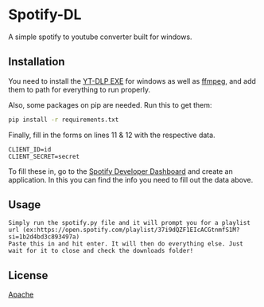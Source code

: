 # Spotify-DL

A simple spotify to youtube converter built for windows.

## Installation

You need to install the [YT-DLP EXE](https://github.com/yt-dlp/yt-dlp/releases/latest/download/yt-dlp.exe) for windows as well as [ffmpeg](https://ffmpeg.org/download.html), and add them to path for everything to run properly.

Also, some packages on pip are needed. Run this to get them:
```bat
pip install -r requirements.txt
```
Finally, fill in the forms on lines 11 & 12 with the respective data.
```
CLIENT_ID=id
CLIENT_SECRET=secret
```
To fill these in, go to the [Spotify Developer Dashboard](https://developer.spotify.com/dashboard/) and create an application. In this you can find the info you need to fill out the data above.
## Usage

```
Simply run the spotify.py file and it will prompt you for a playlist url (ex:https://open.spotify.com/playlist/37i9dQZF1EIcACGtnmfS1M?si=1b2d4bd3c893497a)
Paste this in and hit enter. It will then do everything else. Just wait for it to close and check the downloads folder!
```




## License
[Apache](https://www.apache.org/licenses/LICENSE-2.0)
